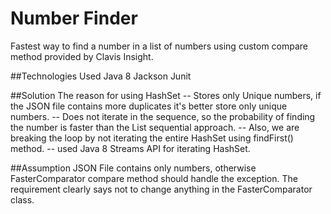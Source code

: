 # Number Finder

Fastest way to find a number in a list of numbers using custom compare method provided by Clavis Insight.

##Technologies Used
Java 8
Jackson
Junit

##Solution
The reason for using HashSet
  -- Stores only Unique numbers, if the JSON file contains more duplicates it's better store only unique numbers.
  -- Does not iterate in the sequence, so the probability of finding the number is faster than the List sequential approach.
  -- Also, we are breaking the loop by not iterating the entire HashSet using findFirst() method.
  -- used Java 8 Streams API for iterating HashSet.

##Assumption
JSON File contains only numbers, otherwise FasterComparator compare method should handle the exception.
The requirement clearly says not to change anything in the FasterComparator class.


